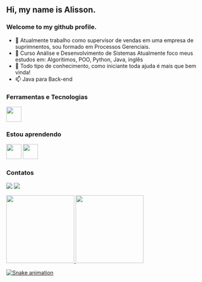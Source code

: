 ## Hi, my name is Alisson.
### Welcome to my github profile.

- 🔭 Atualmente trabalho como supervisor de vendas em uma empresa de suprimnentos, sou formado em Processos Gerenciais.
- 🌱 Curso Análise e Desenvolvimento de Sistemas
Atualmente foco meus estudos em: Algoritimos, POO, Python, Java, inglês
- 🤔 Todo tipo de conhecimento, como iniciante toda ajuda é mais que bem vinda!
- 📫 Java para Back-end


### Ferramentas e Tecnologias

<img src="https://cdn.jsdelivr.net/gh/devicons/devicon/icons/python/python-original.svg" width="40" height="40"/>

### Estou aprendendo

<img src="https://cdn.jsdelivr.net/gh/devicons/devicon/icons/java/java-original.svg" width="40" height="40"/> <img src="https://cdn.jsdelivr.net/gh/devicons/devicon/icons/mysql/mysql-original-wordmark.svg" width="40" height="40"/>

### Contatos

<a href = "mailto:alisson.bergs@gmail.com"><img src="https://img.shields.io/badge/Gmail-D14836?style=for-the-badge&logo=gmail&logoColor=white" target="_blank"></a>
<a href="https://www.linkedin.com/in/alisson-bergamin-669153230" target="_blank"><img src="https://img.shields.io/badge/-LinkedIn-%230077B5?style=for-the-badge&logo=linkedin&logoColor=white" target="_blank"></a>   
</div>


<div>
<a href="https://github.com/bergamos">
<img height="180em" src="https://github-readme-stats.vercel.app/api/top-langs/?username=bergamos&layout=compact&langs_count=7&theme=dracula"/>
<img height="180em" src="https://github-readme-stats.vercel.app/api?username=bergamos&show_icons=true&theme=dracula&include_all_commits=true&count_private=true"/>
</div>
  
![Snake animation](https://github.com/bergamos/bergamos/blob/output/github-contribution-grid-snake.svg)
